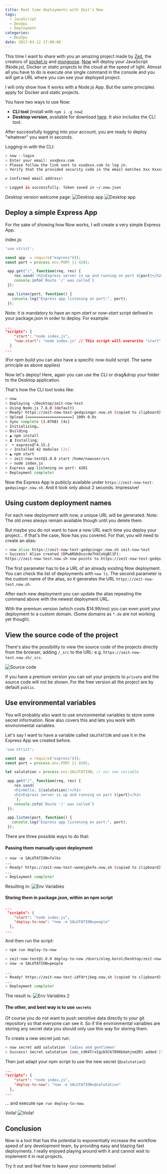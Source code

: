 ```yaml
---
title: Real time deployments with Zeit's Now
tags:
  - JavaScript
  - DevOps
  - Deployment
categories:
  - DevOps
date: 2017-03-12 17:00:00
---
```



This time I want to share with you an amazing project made by [Zeit](https://zeit.co/), the creators of [socket.io](http://socket.io/)
and [mongoose](http://mongoosejs.com/).
[Now](https://zeit.co/now) will deploy your JavaScript (Node.js), Docker or static projects to the cloud at the speed of light. Almost all you have to do is execute one single command in the console and you will get a URL where you can see your deployed project.

I will only show how it works with a Node.js App. But the same principles apply for Docker and static projects.

You have two ways to use Now:

- **CLI tool** (install with `npm i -g now`)
- **Desktop version**, available for download [here](https://zeit.co/download#). It also includes the CLI tool.

After successfully logging into your account, you are ready to deploy "whatever" you want in seconds.

Logging-in with the CLI:

```bash
> now --login
> Enter your email: xxx@xxx.com
> Please follow the link sent to xxx@xxx.com to log in.
> Verify that the provided security code in the email matches Xxx Xxxxx.

✔ Confirmed email address!

> Logged in successfully. Token saved in ~/.now.json
```

Desktop version welcome page:
![Desktop app](desktop-1.png)
![Desktop app](desktop-2.png)

## Deploy a simple Express App

For the sake of showing how Now works, I will create a very simple Express App.

index.js:

```javascript
'use strict';

const app  = require("express")();
const port = process.env.PORT || 4201;

 app.get("/", function(req, res) {
    res.send(`<h2>Express server is up and running on port ${port}</h2>`);
    console.info(`Route '/' was called`)
 });

 app.listen(port, function() {
   console.log("Express app listening on port:", port);
 });
```

Note: it is mandatory to have an npm *start* or *now-start* script defined in your package.json in order to deploy. For example:

```json
...
"scripts": {
    "start": "node index.js",
    "now-start": "node index.js" // This script will overwrite "start"
  }
...
```

(For *npm build* you can also have a specific now-build script. The same principle as above applies)

Now let's deploy!
Here, again you can use the CLI or drag&drop your folder to the Desktop application.

That's how the CLI tool looks like:

```bash
> now
> Deploying ~/Desktop/zeit-now-test
> Using Node.js 7.6.0 (default)
> Ready! https://zeit-now-test-gedqsinqpr.now.sh (copied to clipboard) [2s]
> Upload [====================] 100% 0.0s
> Sync complete (1.07kB) [4s]
> Initializing…
> Building
> ▲ npm install
> ⧗ Installing:
>  ‣ express@^4.15.2
> ✓ Installed 42 modules [2s]
> ▲ npm start
> > zeit-now-test@1.0.0 start /home/nowuser/src
> > node index.js
> Express app listening on port: 4201
> Deployment complete!
```

Now the Express App is publicly available under `https://zeit-now-test-gedqsinqpr.now.sh`.
And it took only about 2 seconds. Impressive!


## Using custom deployment names

For each new deployment with now, a unique URL will be generated. Note: The old ones always remain available though until you delete them.

But maybe you do not want to have a new URL each time you deploy your project... if that's the case, Now has you covered.
For that, you will need to create an alias:

```bash
> now alias https://zeit-now-test-gedqsinqpr.now.sh zeit-now-test
> Success! Alias created (DPwARUkOxzcde7hXCoUgBl1F):
https://zeit-now-test.now.sh now points to https://zeit-now-test-gedqsinqpr.now.sh (OheF43olzda9C1GjuWnoVTuf) [copied to clipboard]
```

The first parameter has to be a URL of an already existing Now deployment. You can check the list of deployments with `now ls`.
The second parameter is the custom name of the alias, so it generates the URL `https://zeit-now-test.now.sh`.

After each new deployment you can update the alias repeating the command above with the newest deployment URL.

With the premium version (which costs $14.99/mo) you can even point your deployment to a custom domain.
(Some domains as `*.de` are not working yet though).


## View the source code of the project

There's also the possibility to view the source code of the projects directly from the browser, adding `/_src` to the URL:
e.g. `https://zeit-now-test.now.sh/_src`.

![Source code](source-code.png)

If you have a premium version you can set your projects to `private` and the source code will not be shown.
For the free version all the project are by default `public`.

## Use environmental variables

You will probably also want to use environmental variables to store some secret information. Now also covers this and lets you work with
environmental variables.

Let's say I want to have a variable called `SALUTATION` and use it in the Express App we created before.

```javascript
'use strict';

const app  = require("express")();
const port = process.env.PORT || 4201;

let salutation = process.env.SALUTATION; // our new variable

 app.get("/", function(req, res) {
    res.send(`
    <h1>Hello, ${salutation}!</h1>
    <h2>Express server is up and running on port ${port}</h2>
    `);
    console.info(`Route '/' was called`)
 });

 app.listen(port, function() {
   console.log("Express app listening on port:", port);
 });
```

There are three possible ways to do that:

#### Passing them manually upon deployment

```bash
> now -e SALUTATION=folks
...
> Ready! https://zeit-now-test-vwnmjgkefe.now.sh (copied to clipboard) [1s]
...
> Deployment complete!
```

Resulting in:
![Env Variables](env-var-result-1.png)


#### Storing them in package.json, within an npm script

```json
...
 "scripts": {
    "start": "node index.js",
    "deploy-to-now": "now -e SALUTATION=people"
  },
...
```

And then run the script:

```bash
> npm run deploy-to-now

> zeit-now-test@1.0.0 deploy-to-now /Users/oleg.korol/Desktop/zeit-now-test
> now -e SALUTATION=people

...
> Ready! https://zeit-now-test-idfdrtjbeg.now.sh (copied to clipboard) [1s]
...
> Deployment complete!
```

The result is:
![Env Variables 2](env-var-2.png)

#### The other, and best way is to use `secrets`

Of course you do not want to push sensitive data directly to your git repository so that everyone can see it. So if the environmental
variables are storing any secret data you should only use this way for storing them.

To create a new secret just run:

```bash
> now secret add salutation 'ladies and gentlemen'
> Success! Secret salutation (sec_n3R4TrxIgib5C67896bXehjnmZR) added [981ms]
```

Then just adapt your npm script to use the new secret (`@salutation`):

```json
...
"scripts": {
    "start": "node index.js",
    "deploy-to-now": "now -e SALUTATION=@salutation"
  },
...
```

... and execute `npm run deploy-to-now`.

Voila!
![Voila!](voila.png)


## Conclusion

Now is a tool that has the potential to exponentially increase the workflow speed of any development team, by providing easy and blazing fast deployments. I really enjoyed playing around with it and cannot wait to implement it in real projects.

Try it out and feel free to leave your comments below!






